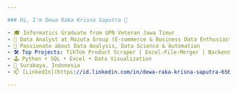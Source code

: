 ```yaml
---

### Hi, I'm Dewa Raka Krisna Saputra 👋

- 🎓 Informatics Graduate from UPN Veteran Jawa Timur
- 💼 Data Analyst at Mazuta Group (E-commerce & Business Data Enthusiast)
- 🔎 Passionate about Data Analysis, Data Science & Automation
- 🛠 Top Projects: TikTok Product Scraper | Excel-File-Merger | Backend-Using-Flask
- 🕹️ Python • SQL • Excel • Data Visualization
- 📍 Surabaya, Indonesia
- 📫 [LinkedIn](https://id.linkedin.com/in/dewa-raka-krisna-saputra-6566501b5) | Email: dewarakaks@gmail.com

---
```

